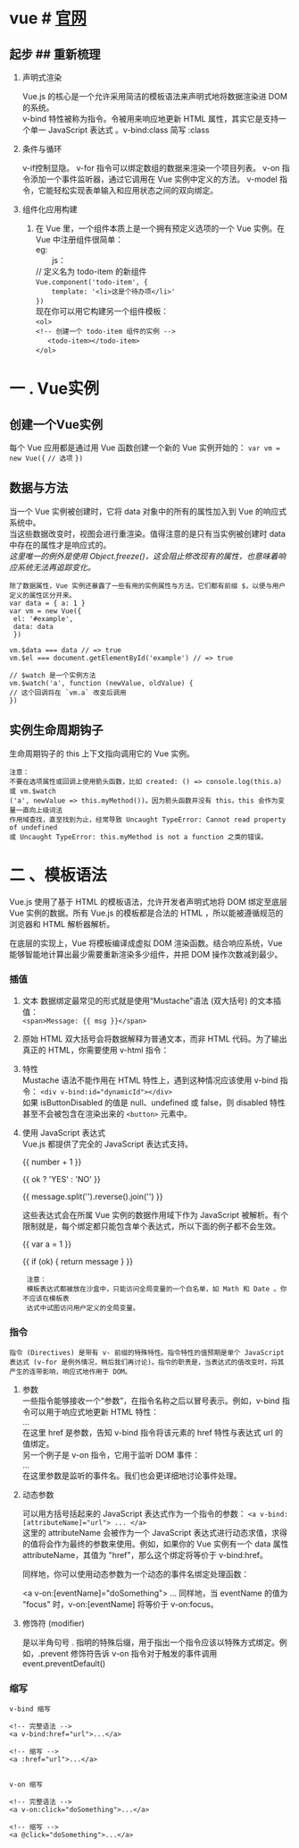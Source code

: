 # vue # [官网](https://cn.vuejs.org/v2/guide/index.html "vue官网")
 ## 起步 ##   重新梳理
	
1. 声明式渲染  

	 Vue.js 的核心是一个允许采用简洁的模板语法来声明式地将数据渲染进 DOM 的系统。  
	 v-bind 特性被称为指令。令被用来响应地更新 HTML 属性，其实它是支持一个单一 JavaScript 表达式 。v-bind:class  简写  :class

2.  条件与循环  

    v-if控制显隐。
	v-for 指令可以绑定数组的数据来渲染一个项目列表。
	v-on 指令添加一个事件监听器，通过它调用在 Vue 实例中定义的方法。
	v-model 指令，它能轻松实现表单输入和应用状态之间的双向绑定。

3.  组件化应用构建  
	
	1.  在 Vue 里，一个组件本质上是一个拥有预定义选项的一个 Vue 实例。在 Vue 中注册组件很简单：  
    eg:  
	   &ensp; &ensp; &ensp;js：  
	// 定义名为 todo-item 的新组件    
		`Vue.component('todo-item', {  `  
		 &ensp;&ensp;&ensp;` template: '<li>这是个待办项</li>'`    
		`})`    
	现在你可以用它构建另一个组件模板：  
	`<ol> `  
    `<!-- 创建一个 todo-item 组件的实例 --> `  
    &ensp;&ensp;&ensp;`<todo-item></todo-item>`  
    `</ol> `  
# 一 . Vue实例 #
## 创建一个Vue实例 ##

每个 Vue 应用都是通过用 Vue 函数创建一个新的 Vue 实例开始的：
	`var vm = new Vue({`
	`// 选项`
	`})`
## 数据与方法 ##
   当一个 Vue 实例被创建时，它将 data 对象中的所有的属性加入到 Vue 的响应式系统中。     
   当这些数据改变时，视图会进行重渲染。值得注意的是只有当实例被创建时 data 中存在的属性才是响应式的。  
  *这里唯一的例外是使用 Object.freeze()，这会阻止修改现有的属性，也意味着响应系统无法再追踪变化。*  
	
	除了数据属性，Vue 实例还暴露了一些有用的实例属性与方法。它们都有前缀 $，以便与用户定义的属性区分开来。
    var data = { a: 1 }
    var vm = new Vue({  
     el: '#example',  
     data: data  
     })

	vm.$data === data // => true
	vm.$el === document.getElementById('example') // => true

	// $watch 是一个实例方法
	vm.$watch('a', function (newValue, oldValue) {
  	// 这个回调将在 `vm.a` 改变后调用
	})
## 实例生命周期钩子 ##

  生命周期钩子的 this 上下文指向调用它的 Vue 实例。  
	
    注意：
	不要在选项属性或回调上使用箭头函数，比如 created: () => console.log(this.a) 或 vm.$watch
    ('a', newValue => this.myMethod())。因为箭头函数并没有 this，this 会作为变量一直向上级词法
    作用域查找，直至找到为止，经常导致 Uncaught TypeError: Cannot read property of undefined 
    或 Uncaught TypeError: this.myMethod is not a function 之类的错误。
	 
# 二 、模板语法 

Vue.js 使用了基于 HTML 的模板语法，允许开发者声明式地将 DOM 绑定至底层 Vue 实例的数据。所有 Vue.js 的模板都是合法的 HTML ，所以能被遵循规范的浏览器和 HTML 解析器解析。

在底层的实现上，Vue 将模板编译成虚拟 DOM 渲染函数。结合响应系统，Vue 能够智能地计算出最少需要重新渲染多少组件，并把 DOM 操作次数减到最少。
	
### 插值
1. 文本
  数据绑定最常见的形式就是使用“Mustache”语法 (双大括号) 的文本插值：  
    `<span>Message: {{ msg }}</span>`

2. 原始 HTML
 双大括号会将数据解释为普通文本，而非 HTML 代码。为了输出真正的 HTML，你需要使用 v-html 指令：

3. 特性  
 Mustache 语法不能作用在 HTML 特性上，遇到这种情况应该使用 v-bind 指令：
  `<div v-bind:id="dynamicId"></div>`  
如果 isButtonDisabled 的值是 null、undefined 或 false，则 disabled 特性甚至不会被包含在渲染出来的 `<button>` 元素中。

4. 使用 JavaScript 表达式  
    Vue.js 都提供了完全的 JavaScript 表达式支持。  

	 {{ number + 1 }}
	
	{{ ok ? 'YES' : 'NO' }}
	
	{{ message.split('').reverse().join('') }}
	
	<div v-bind:id="'list-' + id"></div>  

	这些表达式会在所属 Vue 实例的数据作用域下作为 JavaScript 被解析。有个限制就是，每个绑定都只能包含单个表达式，所以下面的例子都不会生效。  
    <!-- 这是语句，不是表达式 -->
	{{ var a = 1 }}
	
	<!-- 流控制也不会生效，请使用三元表达式 -->
	{{ if (ok) { return message } }}
		
		注意：
	    模板表达式都被放在沙盒中，只能访问全局变量的一个白名单，如 Math 和 Date 。你不应该在模板表
	    达式中试图访问用户定义的全局变量。
### 指令

	指令 (Directives) 是带有 v- 前缀的特殊特性。指令特性的值预期是单个 JavaScript 表达式 (v-for 是例外情况，稍后我们再讨论)。指令的职责是，当表达式的值改变时，将其产生的连带影响，响应式地作用于 DOM。
	

1. 参数  
	一些指令能够接收一个“参数”，在指令名称之后以冒号表示。例如，v-bind 指令可以用于响应式地更新 HTML 特性：  
	<a v-bind:href="url">...</a>  
	在这里 href 是参数，告知 v-bind 指令将该元素的 href 特性与表达式 url 的值绑定。    
	另一个例子是 v-on 指令，它用于监听 DOM 事件：  
	<a v-on:click="doSomething">...</a>        		
	在这里参数是监听的事件名。我们也会更详细地讨论事件处理。
2. 动态参数

   可以用方括号括起来的 JavaScript 表达式作为一个指令的参数：
  `<a v-bind:[attributeName]="url"> ... </a>`  
	这里的 attributeName 会被作为一个 JavaScript 表达式进行动态求值，求得的值将会作为最终的参数来使用。例如，如果你的 Vue 实例有一个 data 属性 attributeName，其值为 "href"，那么这个绑定将等价于 v-bind:href。
	
	同样地，你可以使用动态参数为一个动态的事件名绑定处理函数：
	
	<a v-on:[eventName]="doSomething"> ... </a>
	同样地，当 eventName 的值为 "focus" 时，v-on:[eventName] 将等价于 v-on:focus。

3. 修饰符 (modifier)  

   是以半角句号 . 指明的特殊后缀，用于指出一个指令应该以特殊方式绑定。例如，.prevent 修饰符告诉 v-on 指令对于触发的事件调用 event.preventDefault()

### 缩写

    v-bind 缩写  

	<!-- 完整语法 -->
	<a v-bind:href="url">...</a>
	
	<!-- 缩写 -->
	<a :href="url">...</a>
	

	v-on 缩写

	<!-- 完整语法 -->
	<a v-on:click="doSomething">...</a>
	
	<!-- 缩写 -->
	<a @click="doSomething">...</a>